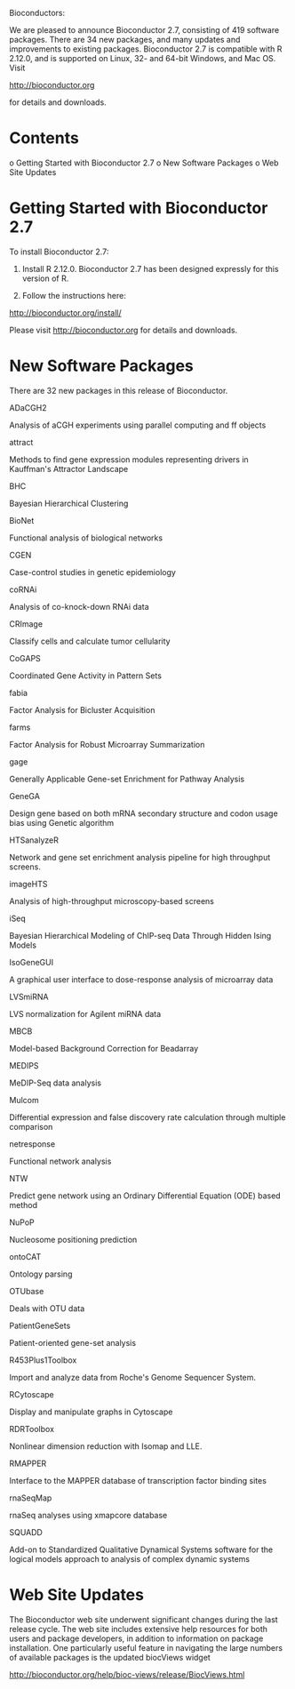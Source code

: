 Bioconductors:

We are pleased to announce Bioconductor 2.7, consisting of 419
software packages. There are 34 new packages, and many updates and
improvements to existing packages. Bioconductor 2.7 is compatible with
R 2.12.0, and is supported on Linux, 32- and 64-bit Windows, and Mac
OS.  Visit

  http://bioconductor.org

for details and downloads.

Contents
========

o Getting Started with Bioconductor 2.7
o New Software Packages
o Web Site Updates

Getting Started with Bioconductor 2.7
=====================================

To install Bioconductor 2.7:

1. Install R 2.12.0.  Bioconductor 2.7 has been designed expressly for
this version of R.

2. Follow the instructions here:

  http://bioconductor.org/install/

Please visit http://bioconductor.org for details and downloads.

New Software Packages
=====================

There are 32 new packages in this release of Bioconductor.

ADaCGH2

  Analysis of aCGH experiments using parallel computing and ff objects

attract

  Methods to find gene expression modules representing drivers in
  Kauffman's Attractor Landscape

BHC

  Bayesian Hierarchical Clustering

BioNet

  Functional analysis of biological networks

CGEN

  Case-control studies in genetic epidemiology

coRNAi

  Analysis of co-knock-down RNAi data

CRImage

  Classify cells and calculate tumor cellularity

CoGAPS

  Coordinated Gene Activity in Pattern Sets

fabia

  Factor Analysis for Bicluster Acquisition

farms

  Factor Analysis for Robust Microarray Summarization

gage

  Generally Applicable Gene-set Enrichment for Pathway Analysis

GeneGA

  Design gene based on both mRNA secondary structure and codon usage
  bias using Genetic algorithm

HTSanalyzeR

  Network and gene set enrichment analysis pipeline for high
  throughput screens.

imageHTS

  Analysis of high-throughput microscopy-based screens

iSeq

  Bayesian Hierarchical Modeling of ChIP-seq Data Through Hidden Ising
  Models

IsoGeneGUI

  A graphical user interface to dose-response analysis of microarray
  data

LVSmiRNA

  LVS normalization for Agilent miRNA data

MBCB

  Model-based Background Correction for Beadarray

MEDIPS

  MeDIP-Seq data analysis

Mulcom

  Differential expression and false discovery rate calculation through
  multiple comparison

netresponse

  Functional network analysis

NTW

  Predict gene network using an Ordinary Differential Equation (ODE)
  based method

NuPoP

  Nucleosome positioning prediction

ontoCAT

  Ontology parsing

OTUbase

  Deals with OTU data

PatientGeneSets

  Patient-oriented gene-set analysis

R453Plus1Toolbox

  Import and analyze data from Roche's Genome Sequencer System.

RCytoscape

  Display and manipulate graphs in Cytoscape

RDRToolbox

  Nonlinear dimension reduction with Isomap and LLE.

RMAPPER

  Interface to the MAPPER database of transcription factor binding
  sites

rnaSeqMap

  rnaSeq analyses using xmapcore database

SQUADD

  Add-on to Standardized Qualitative Dynamical Systems software for
  the logical models approach to analysis of complex dynamic systems

Web Site Updates
================

The Bioconductor web site underwent significant changes during the last
release cycle. The web site includes extensive help resources for both
users and package developers, in addition to information on package
installation. One particularly useful feature in navigating the large
numbers of available packages is the updated biocViews widget

  http://bioconductor.org/help/bioc-views/release/BiocViews.html

